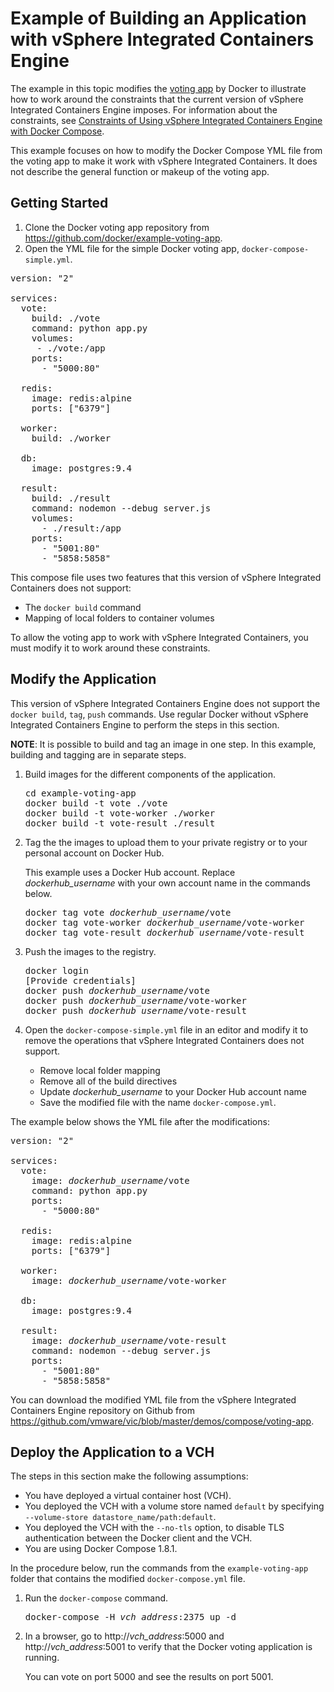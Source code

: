 # Example of Building an Application with vSphere Integrated Containers Engine #

The example in this topic modifies the [voting app](https://github.com/docker/example-voting-app) by Docker to illustrate how to work around the constraints that the current version of vSphere Integrated Containers Engine imposes. For information about the constraints, see [Constraints of Using vSphere Integrated Containers Engine with Docker Compose](constraints_using_compose.md). 

This example focuses on how to modify the Docker Compose YML file from the voting app to make it work with vSphere Integrated Containers. It does not describe the general function or makeup of the voting app.  

## Getting Started ##

1. Clone the Docker voting app repository from https://github.com/docker/example-voting-app.
2. Open the YML file for the simple Docker voting app, `docker-compose-simple.yml`.

<pre>
version: "2"

services:
  vote:
    build: ./vote
    command: python app.py
    volumes:
     - ./vote:/app
    ports:
      - "5000:80"

  redis:
    image: redis:alpine
    ports: ["6379"]

  worker:
    build: ./worker

  db:
    image: postgres:9.4

  result:
    build: ./result
    command: nodemon --debug server.js
    volumes:
      - ./result:/app
    ports:
      - "5001:80"
      - "5858:5858"
</pre>

This compose file uses two features that this version of vSphere Integrated Containers does not support:

- The `docker build` command
- Mapping of local folders to container volumes 

To allow the voting app to work with vSphere Integrated Containers, you must modify it to work around these constraints. 

## Modify the Application ##

This version of vSphere Integrated Containers Engine does not support the `docker build`, `tag`, `push` commands. Use regular Docker without vSphere Integrated Containers Engine to perform the steps in this section.

**NOTE**: It is possible to build and tag an image in one step. In this example, building and tagging are in separate steps.

1. Build images for the different components of the application.

   <pre>cd example-voting-app  
   docker build -t vote ./vote  
   docker build -t vote-worker ./worker  
   docker build -t vote-result ./result</pre>

2. Tag the the images to upload them to your private registry or to your personal account on Docker Hub. 
   
   This example uses a Docker Hub account. Replace <i>dockerhub_username</i> with your own account name in the commands below.

   <pre>docker tag vote <i>dockerhub_username</i>/vote  
   docker tag vote-worker <i>dockerhub_username</i>/vote-worker  
   docker tag vote-result <i>dockerhub_username</i>/vote-result</pre>
    
3. Push the images to the registry.

   <pre>docker login 
   [Provide credentials] 
   docker push <i>dockerhub_username</i>/vote  
   docker push <i>dockerhub_username</i>/vote-worker  
   docker push <i>dockerhub_username</i>/vote-result</pre> 

4. Open the `docker-compose-simple.yml` file in an editor and modify it to remove the operations that vSphere Integrated Containers does not support.

    - Remove local folder mapping
    - Remove all of the build directives
    - Update <i>dockerhub_username</i> to your Docker Hub account name
    - Save the modified file with the name `docker-compose.yml`.  

The example below shows the YML file after the modifications:
 
<pre>
version: "2"

services:
  vote:
    image: <i>dockerhub_username</i>/vote
    command: python app.py
    ports:
      - "5000:80"

  redis:
    image: redis:alpine
    ports: ["6379"]

  worker:
    image: <i>dockerhub_username</i>/vote-worker

  db:
    image: postgres:9.4

  result:
    image: <i>dockerhub_username</i>/vote-result
    command: nodemon --debug server.js
    ports:
      - "5001:80"
      - "5858:5858"
</pre>

You can download the modified YML file from the vSphere Integrated Containers Engine repository on Github from https://github.com/vmware/vic/blob/master/demos/compose/voting-app. 

## Deploy the Application to a VCH ##

The steps in this section make the following assumptions:

- You have deployed a virtual container host (VCH).
- You deployed the VCH with a volume store named `default` by specifying  `--volume-store datastore_name/path:default`.
- You deployed the VCH with the `--no-tls` option, to disable TLS authentication between the Docker client and the VCH.
- You are using Docker Compose 1.8.1.

In the procedure below, run the commands from the `example-voting-app`  folder that contains the modified `docker-compose.yml` file.

1. Run the `docker-compose` command.

	<pre>docker-compose -H <i>vch_address</i>:2375 up -d</pre>

2. In a browser, go to http://*vch_address*:5000 and http://*vch_address*:5001 to verify that the Docker voting application is running.
 
   You can vote on port 5000 and see the results on port 5001.
